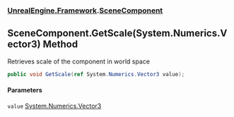 ### [UnrealEngine.Framework](./UnrealEngine-Framework.md 'UnrealEngine.Framework').[SceneComponent](./SceneComponent.md 'UnrealEngine.Framework.SceneComponent')
## SceneComponent.GetScale(System.Numerics.Vector3) Method
Retrieves scale of the component in world space  
```csharp
public void GetScale(ref System.Numerics.Vector3 value);
```
#### Parameters
<a name='UnrealEngine-Framework-SceneComponent-GetScale(System-Numerics-Vector3)-value'></a>
`value` [System.Numerics.Vector3](https://docs.microsoft.com/en-us/dotnet/api/System.Numerics.Vector3 'System.Numerics.Vector3')  
  
